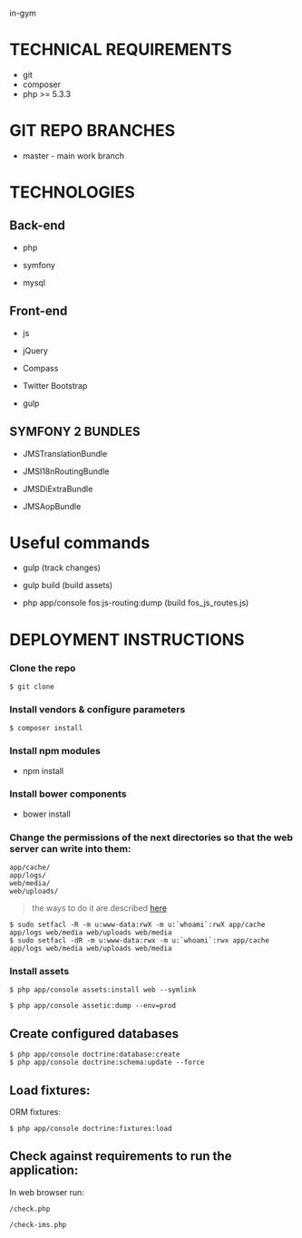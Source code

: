 in-gym

TECHNICAL REQUIREMENTS
========================

* git  
* composer  
* php >= 5.3.3  

GIT REPO BRANCHES
========================

* master - main work branch

TECHNOLOGIES
========================

## Back-end

* php

* symfony

* mysql

## Front-end

* js

* jQuery

* Compass

* Twitter Bootstrap

* gulp

## SYMFONY 2 BUNDLES

* JMSTranslationBundle

* JMSI18nRoutingBundle

* JMSDiExtraBundle

* JMSAopBundle


Useful commands
========================

* gulp (track changes)

* gulp build (build assets)

* php app/console fos:js-routing:dump (build fos_js_routes.js)

DEPLOYMENT INSTRUCTIONS
========================

### Clone the repo 

    $ git clone

### Install vendors & configure parameters

    $ composer install

### Install npm modules

* npm install

### Install bower components

* bower install

### Change the permissions of the next directories so that the web server can write into them:

    app/cache/
    app/logs/    
    web/media/
    web/uploads/

> the ways to do it are described [here](http://symfony.com/doc/master/book/installation.html#configuration-and-setup) 

    $ sudo setfacl -R -m u:www-data:rwX -m u:`whoami`:rwX app/cache app/logs web/media web/uploads web/media
    $ sudo setfacl -dR -m u:www-data:rwx -m u:`whoami`:rwx app/cache app/logs web/media web/uploads web/media

### Install assets

    $ php app/console assets:install web --symlink

    $ php app/console assetic:dump --env=prod

## Create configured databases

    $ php app/console doctrine:database:create
    $ php app/console doctrine:schema:update --force

## Load fixtures:

ORM fixtures:

    $ php app/console doctrine:fixtures:load 

## Check against requirements to run the application:

In web browser run:  
    
    /check.php

    /check-ims.php
